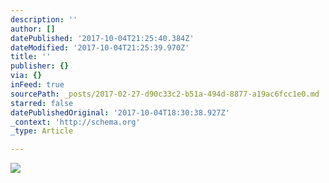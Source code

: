```yaml
---
description: ''
author: []
datePublished: '2017-10-04T21:25:40.384Z'
dateModified: '2017-10-04T21:25:39.970Z'
title: ''
publisher: {}
via: {}
inFeed: true
sourcePath: _posts/2017-02-27-d90c33c2-b51a-494d-8877-a19ac6fcc1e0.md
starred: false
datePublishedOriginal: '2017-10-04T18:30:38.927Z'
_context: 'http://schema.org'
_type: Article

---
```

![](https://the-grid-user-content.s3-us-west-2.amazonaws.com/34bc31b4-1854-44f4-9152-141e76b6d876.jpg)